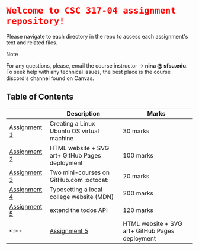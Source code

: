# <code style="color:red"> Welcome to CSC 317-04 assignment repository!</code>
Please navigate to each directory in the repo to access each assignment's text and related files.
> [!NOTE]
> For any questions, please, email the course instructor &rarr; **nina @ sfsu.edu**.
> To seek help with any technical issues, the best place is the course discord's channel found on Canvas. 

## Table of Contents
|| Description | Marks|
| --- | --- |---|
| [Assignment 1](assignment-1/README.md)| Creating a Linux Ubuntu OS virtual machine | 30 marks|
| [Assignment 2](assignment-2/README.md)| HTML website + SVG art+ GitHub Pages deployment | 100 marks|
| [Assignment 3](assignment-3/README.md)| Two mini-courses on GitHub.com :octocat: | 20 marks|
| [Assignment 4](typesetting/readme.md)| Typesetting a local college website (MDN) | 200 marks|
| [Assignment 5](todos-API/readme.md)| extend the todos API | 120 marks|
<!-- | [Assignment 5](assignment-5/READme.md)| HTML website + SVG art+ GitHub Pages deployment | 100 marks| -->
